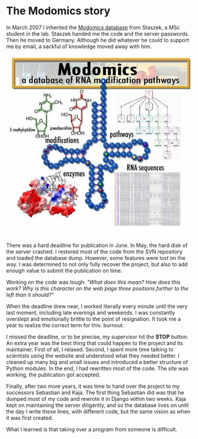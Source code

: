 # The Modomics story

In March 2007 I inherited the [Modomics database](http://www.genesilico.pl/modomics) from Staszek, a MSc student in the lab. Staszek handed me the code and the server passwords. Then he moved to Germany. Although he did whatever he could to support me by email, a sackful of knowledge moved away with him.

![Modomics](modomics.jpg)

There was a hard deadline for publication in June. In May, the hard disk of the server crashed. I restored most of the code from the SVN repository and loaded the database dump. However, some features were lost on the way. I was determined to not only fully recover the project, but also to add enough value to submit the publication on time.

Working on the code was tough: *"What does this mean? How does this work? Why is this character on the web page three positions further to the left than it should?"*

When the deadline drew near, I worked literally every minute until the very last moment, including late evenings and weekends. I was constantly overslept and emotionally brittle to the point of resignation. It took me a year to realize the correct term for this: burnout.

I missed the deadline, or to be precise, my supervisor hit the **STOP** button. An extra year was the best thing that could happen to the project and its maintainer. First of all, I relaxed. Second, I spent more time talking to scientists using the website and understood what they needed better. I cleaned up many big and small issues and introduced a better structure of Python modules. In the end, I had rewritten most of the code. The site was working, the publication got accepted.

Finally, after two more years, it was time to hand over the project to my successors Sebastian and Kaja. The first thing Sebastian did was that he dumped most of my code and rewrote it in Django within two weeks. Kaja kept on maintaining the server diligently, and so the database lives on until the day I write these lines, with different code, but the same vision as when it was first created.

What I learned is that taking over a program from someone is difficult.

